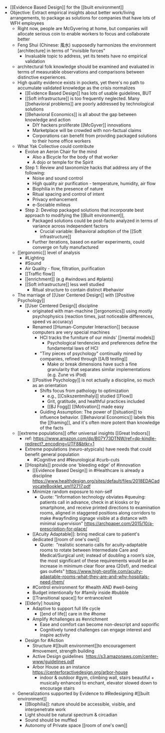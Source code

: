 - [[Evidence Based Design]] for the [[built environment]] 
- Objective: Extract empirical insights about better work/living arrangements, to package as solutions for companies that have lots of WFH employees
    - Right now, people are McGyvering at home, but companies will allocate serious coin to enable workers to focus and collaborate better
    -  Feng Shui (Chinese: 風水) supposedly harmonizes the environment [architecture] in terms of "invisible forces"
        - Invaluable topic to address, yet its tenets have no empirical validation
    - architectural folk knowledge should be examined and evaluated in terms of measurable observations and comparisons between distinctive experiences.
    - High quality evidence exists in pockets, yet there's no path to accumulate validated knowledge as the crisis normalizes
        - [[Evidence Based Design]] has lots of usable guidelines, BUT
        - [[Soft infrastructure]] is too frequently neglected. Many [[behavioral problems]] are poorly addressed by technological solutions 
        - [[Behavioral Economics]] is all about the gap between knowledge and action
            - DIY hackers proliferate [[McGyver]] innovations 
            - Marketplace will be crowded with non-factual claims
            - Corporations can benefit from providing packaged solutions to their home office workers
    - What Yak Collective could contribute
        - Evolve an Aeron Chair for the mind
            - Also a Bicycle for the body of that worker
            - A dojo or temple for the Spirit
        - Step 1: Review and taxonomize hacks that address any of the following:
            - Noise and sound control
            - High quality air purification - temperature, humidity, air flow
            - Biophilia in the presence of nature
            - Ritual spacing and control of intent
            - Privacy enhancement
            - e-Sociable milieus
        - Step 2: Develop packaged solutions that incorporate best approach to modifying the [[Built environment]],
            - Packaged solutions could be post-facto analyzed in terms of variance across independent factors
                - Crucial variable: Behavioral adoption of the [[Soft infrastructure]]
            - Further iterations, based on earlier experiments, could converge on fully manufactured  
    - [[ergonomic]] level of analysis
        - #Lighting
        - #Sound
        - Air Quality - flow, filtration, purification
        - [[Traffic flow]]
        - [[enrichment]] (e.g #windows and #plants)
        - [[Soft infrastructure]] less well studied
            - Ritual structure to contain distinct #behavior
    - The marriage of [[User Centered Design]]  with [[Positive Psychology]] 
        - [[User Centered Design]] discipline
            - originated with man-machine [[ergonomics]] using mostly psychophysics (reaction times, just noticeable differences, speed vs accuracy)
            - Renamed [[Human-Computer Interaction]] because computers are very special machines
                - HCI tracks the furniture of our minds' [[mental models]]
                    - Psychological tendencies and preferences define the fundamental laws of HCI
                - "Tiny pieces of psychology" continually mined by companies, refined through [[A/B testing]]
                    - Make or break dimensions have such a fine granularity that separates similar implementations (e.g. Zune vs iPod)
            - [[Positive Psychology]] is not actually a discipline, so much as an orientation
                - Shifts focus from pathology to optimization 
                    - e.g., [[Csikszentmihalyi]] studied [[Flow]]
                    - Grit, gratitude, and healthful practices included
                    - [[BJ Fogg]] [[Motivation]] made easy
                - Guiding Assumption: The power of [[situation]] to influence behavior. [[Behavioral Economics]] labels this the [[framing]], and it's often more potent than knowledge of the facts
    - [[extreme populations]] offer universal insights [[Great Indoors]]
        - ref: https://www.amazon.com/dp/B07Y73DTNW/ref=dp-kindle-redirect?_encoding=UTF8&btkr=1
        - Extreme populations (neuro-atypicals) have needs that could benefit general population
            -  #Cognitive and #Neurological #curb-cuts
        - [[Hospitals]] provide one 'bleeding edge' of #innovation
            - [[Evidence Based Design]] in #Healthcare is already a discipline https://www.healthdesign.org/sites/default/files/2018EDACadvocateBooklet_sm112717.pdf
            - Minimize random exposure to non-self 
                - Quote: "Information technology obviates #queuing: patients call in advance, check in at kiosks or by smartphone, and receive printed directions to examination rooms, aligned in staggered positions along corridors to make #wayfinding signage visible at a distance with minimal supervision" https://archpaper.com/2015/10/a-prescription-for-place/
            - [[Acuity Adaptable]]: bring medical care to patient's dedicated [[room of one's own]]
                - Quote:  "realistic scenario calls for acuity-adaptable rooms to rotate between Intermediate Care and Medical/Surgical unit; instead of doubling a room’s size, the most significant of these requirements would be an increase in minimum clear floor area (20sf), and medical gas outlets" 
                  https://www.high-profile.com/acuity-adaptable-rooms-what-they-are-and-why-hospitals-need-them/
            - #Control environment for #health AND #well-being
            - Budget intentionally for #family inside #bubble
            - [[Transitional space]] for entrance/exit
        - [Elderly] housing
            - Adaptive to support full life cycle
                - [[end of life]] care in the #home
            - Amplify #challenges as #enrichment
                - Ease and comfort can become non-descript and soporific
                - Cognitively tuned challenges can engage interest and inspire activity
        - Design for #Action 
            - Structure #[[built environment]]to encouragement #movement, strength building 
            - Active Design guidelines  https://s3.amazonaws.com/center-www/guidelines.pdf
            - Arbor House as an instance https://centerforactivedesign.org/arbor-house
                - indoor & outdoor #gym, climbing wall, stairs beautiful + musically enhanced to enchant, elevator slowed down to encourage stairs
    - Generalizations supported by Evidence to #Redesigning #[[built environment]]
        - [[Biophilia]]: nature should be accessible, visible, and interpenetrate work
        - Light should be natural spectrum & circadian
        - Sound should be muffled
        - Autonomy of Private space [[room of one's own]]
